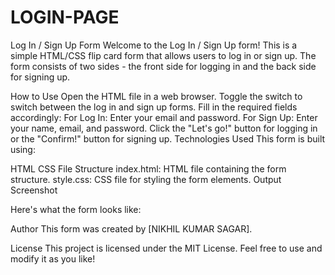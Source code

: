 # LOGIN-PAGE


Log In / Sign Up Form
Welcome to the Log In / Sign Up form! This is a simple HTML/CSS flip card form that allows users to log in or sign up. The form consists of two sides - the front side for logging in and the back side for signing up.

How to Use
Open the HTML file in a web browser.
Toggle the switch to switch between the log in and sign up forms.
Fill in the required fields accordingly:
For Log In: Enter your email and password.
For Sign Up: Enter your name, email, and password.
Click the "Let's go!" button for logging in or the "Confirm!" button for signing up.
Technologies Used
This form is built using:

HTML
CSS
File Structure
index.html: HTML file containing the form structure.
style.css: CSS file for styling the form elements.
Output Screenshot

Here's what the form looks like:


Author
This form was created by [NIKHIL KUMAR SAGAR].

License
This project is licensed under the MIT License. Feel free to use and modify it as you like!
